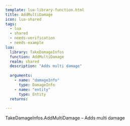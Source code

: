```yaml
---
template: lua-library-function.html
title: AddMultiDamage
icon: lua-shared
tags:
  - lua
  - shared
  - needs-verification
  - needs-example
lua:
  library: TakeDamageInfos
  function: AddMultiDamage
  realm: shared
  description: "Adds multi damage"
  
  arguments:
    - name: "damageInfo"
      type: DamageInfo
    - name: "entity"
      type: Entity
  returns:
    
---
```


<div class="lua__search__keywords">
TakeDamageInfos.AddMultiDamage &#x2013; Adds multi damage
</div>

